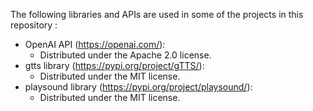 The following libraries and APIs are used in some of the projects in this repository :

- OpenAI API (https://openai.com/):
  - Distributed under the Apache 2.0 license.
- gtts library (https://pypi.org/project/gTTS/):
  - Distributed under the MIT license.
- playsound library (https://pypi.org/project/playsound/):
  - Distributed under the MIT license.


